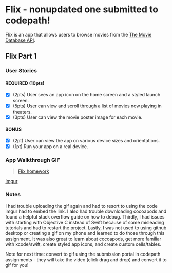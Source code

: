 # Flix - nonupdated one submitted to codepath!

Flix is an app that allows users to browse movies from the [The Movie Database API](http://docs.themoviedb.apiary.io/#).

## Flix Part 1

### User Stories

#### REQUIRED (10pts)
- [X] (2pts) User sees an app icon on the home screen and a styled launch screen.
- [X] (5pts) User can view and scroll through a list of movies now playing in theaters.
- [X] (3pts) User can view the movie poster image for each movie.

#### BONUS
- [X] (2pt) User can view the app on various device sizes and orientations.
- [X] (1pt) Run your app on a real device.

### App Walkthrough GIF
<blockquote class="imgur-embed-pub" lang="en" data-id="a/mZNEDcy"  ><a href="//imgur.com/a/mZNEDcy">Flix homework</a></blockquote>

[Imgur](https://imgur.com/4iObI8c)

### Notes
I had trouble uploading the gif again and had to resort to using the code imgur had to embed the link. I also had trouble downloading cocoapods and found a helpful stack overflow guide on how to debug. Thirdly, I had issues with starting with Objective C instead of Swift because of some misleading tutorials and had to restart the project. Lastly, I was not used to using github desktop or creating a gif on my phone and learned to do those through this assignment. It was also great to learn about cocoapods, get more familiar with xcode/swift, create styled app icons, and create custom cells/tables.

Note for next time: convert to gif using the submission portal in codepath assignments - they will take the video (click drag and drop) and convert it to gif for you!

